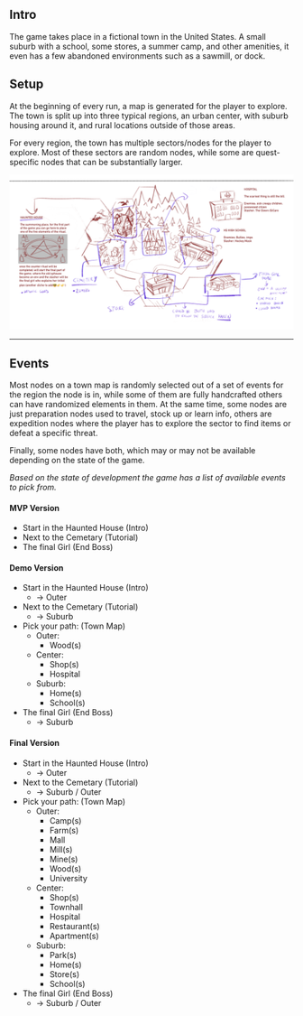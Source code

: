 ## Intro

The game takes place in a fictional town in the United States. A small suburb with a school, some stores, a summer camp, and other amenities, it even has a few abandoned environments such as a sawmill, or dock.

## Setup

At the beginning of every run, a map is generated for the player to explore. The town is split up into three typical regions, an urban center, with suburb housing around it, and rural locations outside of those areas.

For every region, the town has multiple sectors/nodes for the player to explore. Most of these sectors are random nodes, while some are quest-specific nodes that can be substantially larger.

![](/static/refrence-art/TheTown-hexmap-concept.png)

---

## Events

Most nodes on a town map is randomly selected out of a set of events for the region the node is in, while some of them are fully handcrafted others can have randomized elements in them. At the same time, some nodes are just preparation nodes used to travel, stock up or learn info, others are expedition nodes where the player has to explore the sector to find items or defeat a specific threat.

Finally, some nodes have both, which may or may not be available depending on the state of the game.

*Based on the state of development the game has a list of available events to pick from.*

#### MVP Version

* Start in the Haunted House (Intro)
* Next to the Cemetary (Tutorial)
* The final Girl (End Boss)

#### Demo Version

* Start in the Haunted House (Intro)
  - -> Outer
* Next to the Cemetary (Tutorial)
  - -> Suburb
* Pick your path: (Town Map)
  * Outer:
    - Wood(s)
  * Center:
    - Shop(s)
    - Hospital
  * Suburb:
    - Home(s)
    - School(s)
* The final Girl (End Boss)
  - -> Suburb

#### Final Version

* Start in the Haunted House (Intro)
  - -> Outer
* Next to the Cemetary (Tutorial)
  - -> Suburb / Outer
* Pick your path: (Town Map)
  * Outer:
    - Camp(s)
    - Farm(s)
    - Mall
    - Mill(s)
    - Mine(s)
    - Wood(s)
    - University
  * Center:
    - Shop(s)
    - Townhall
    - Hospital
    - Restaurant(s)
    - Apartment(s)
  * Suburb:
    - Park(s)
    - Home(s)
    - Store(s)
    - School(s)
* The final Girl (End Boss)
  - -> Suburb / Outer
